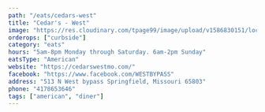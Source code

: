 ```yaml
---
path: "/eats/cedars-west"
title: "Cedar's - West"
image: "https://res.cloudinary.com/tpage99/image/upload/v1586830151/local417eats/local417eatslogo.png"
orderops: ["curbside"]
category: "eats"
hours: "5am-8pm Monday through Saturday. 6am-2pm Sunday"
eatsType: "American"
website: "https://cedarswestmo.com/"
facebook: "https://www.facebook.com/WESTBYPASS"
address: "513 N West bypass Springfield, Missouri 65803"
phone: "4178653646"
tags: ["american", "diner"]
---
```

